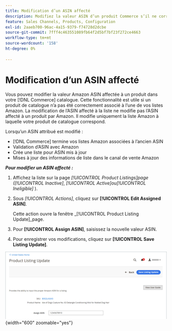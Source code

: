 ```yaml
---
title: Modification d’un ASIN affecté
description: Modifiez la valeur ASIN d’un produit Commerce s’il ne correspondait pas correctement à l’une de vos listes Amazon.
feature: Sales Channels, Products, Configuration
exl-id: 2aaeb700-96ac-4a15-9379-f74728d2dcbe
source-git-commit: 7fff4c463551089fb64f2d5bf7bf23f272ce4663
workflow-type: tm+mt
source-wordcount: '158'
ht-degree: 0%

---
```


# Modification d’un ASIN affecté

Vous pouvez modifier la valeur Amazon ASIN affectée à un produit dans votre [!DNL Commerce] catalogue. Cette fonctionnalité est utile si un produit de catalogue n’a pas été correctement associé à l’une de vos listes Amazon. La modification de l’ASIN affecté à la liste ne modifie pas l’ASIN affecté à un produit par Amazon. Il modifie uniquement la liste Amazon à laquelle votre produit de catalogue correspond.

Lorsqu’un ASIN attribué est modifié :

- [!DNL Commerce] termine vos listes Amazon associées à l’ancien ASIN
- Validation d’ASIN avec Amazon
- Crée une liste pour ASIN mis à jour
- Mises à jour des informations de liste dans le canal de vente Amazon

**_Pour modifier un ASIN affecté :_**

1. Affichez la liste sur la page _[!UICONTROL Product Listings]_page (_[!UICONTROL Inactive]_, _[!UICONTROL Active]_ou_[!UICONTROL Ineligible]_ ).

1. Sous _[!UICONTROL Actions]_, cliquez sur **[!UICONTROL Edit Assigned ASIN]**.

   Cette action ouvre la fenêtre _[!UICONTROL Product Listing Update]_page.

1. Pour **[!UICONTROL Assign ASIN]**, saisissez la nouvelle valeur ASIN.

1. Pour enregistrer vos modifications, cliquez sur **[!UICONTROL Save Listing Update]**.

![Modification d’un ASIN affecté](assets/amazon-assigned-asin-edit.png){width="600" zoomable="yes"}
